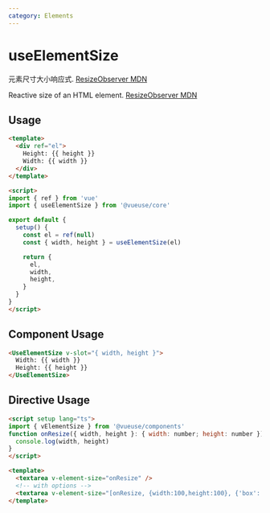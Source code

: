 ```yaml
---
category: Elements
---
```


# useElementSize

元素尺寸大小响应式. [ResizeObserver MDN]( https://developer.mozilla.org/zh-CN/docs/Web/API/ResizeObserver)

Reactive size of an HTML element. [ResizeObserver MDN]( https://developer.mozilla.org/zh-CN/docs/Web/API/ResizeObserver)

## Usage

```html
<template>
  <div ref="el">
    Height: {{ height }}
    Width: {{ width }}
  </div>
</template>

<script>
import { ref } from 'vue'
import { useElementSize } from '@vueuse/core'

export default {
  setup() {
    const el = ref(null)
    const { width, height } = useElementSize(el)

    return {
      el,
      width,
      height,
    }
  }
}
</script>
```

## Component Usage

```html
<UseElementSize v-slot="{ width, height }">
  Width: {{ width }}
  Height: {{ height }}
</UseElementSize>
```
## Directive Usage

```html
<script setup lang="ts">
import { vElementSize } from '@vueuse/components'
function onResize({ width, height }: { width: number; height: number }) {
  console.log(width, height)
}
</script>

<template>
  <textarea v-element-size="onResize" />
  <!-- with options -->
  <textarea v-element-size="[onResize, {width:100,height:100}, {'box':'content-box'} ]" />
</template>
```
